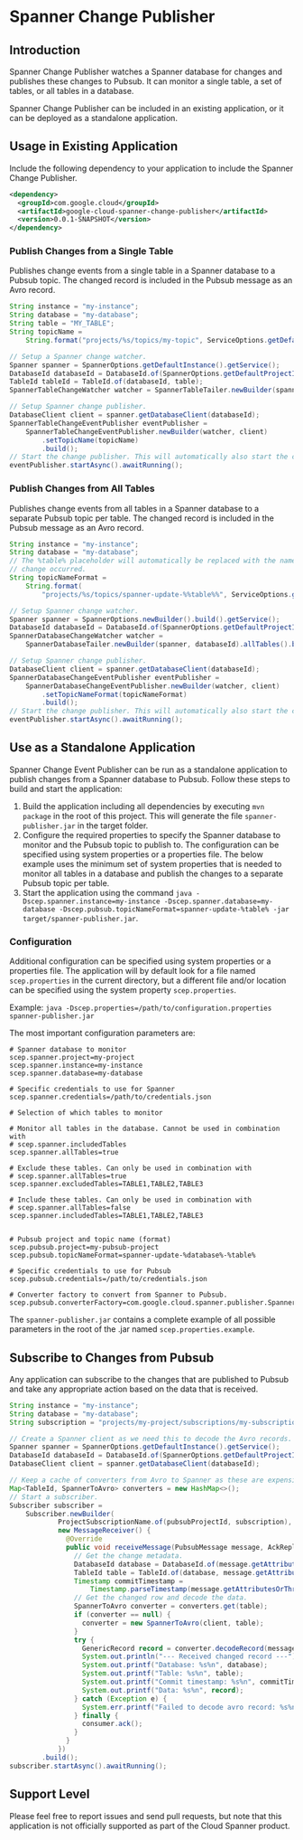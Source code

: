 # Spanner Change Publisher

## Introduction
Spanner Change Publisher watches a Spanner database for changes and publishes
these changes to Pubsub. It can monitor a single table, a set of tables, or all
tables in a database.

Spanner Change Publisher can be included in an existing application, or it can
be deployed as a standalone application.

## Usage in Existing Application
Include the following dependency to your application to include the Spanner
Change Publisher.

```xml
<dependency>
  <groupId>com.google.cloud</groupId>
  <artifactId>google-cloud-spanner-change-publisher</artifactId>
  <version>0.0.1-SNAPSHOT</version>
</dependency>
```

### Publish Changes from a Single Table
Publishes change events from a single table in a Spanner database to a Pubsub
topic. The changed record is included in the Pubsub message as an Avro record.

```java
String instance = "my-instance";
String database = "my-database";
String table = "MY_TABLE";
String topicName =
    String.format("projects/%s/topics/my-topic", ServiceOptions.getDefaultProjectId());

// Setup a Spanner change watcher.
Spanner spanner = SpannerOptions.getDefaultInstance().getService();
DatabaseId databaseId = DatabaseId.of(SpannerOptions.getDefaultProjectId(), instance, database);
TableId tableId = TableId.of(databaseId, table);
SpannerTableChangeWatcher watcher = SpannerTableTailer.newBuilder(spanner, tableId).build();

// Setup Spanner change publisher.
DatabaseClient client = spanner.getDatabaseClient(databaseId);
SpannerTableChangeEventPublisher eventPublisher =
    SpannerTableChangeEventPublisher.newBuilder(watcher, client)
        .setTopicName(topicName)
        .build();
// Start the change publisher. This will automatically also start the change watcher.
eventPublisher.startAsync().awaitRunning();
```

### Publish Changes from All Tables
Publishes change events from all tables in a Spanner database to a separate
Pubsub topic per table. The changed record is included in the Pubsub message as
an Avro record.

```java
String instance = "my-instance";
String database = "my-database";
// The %table% placeholder will automatically be replaced with the name of the table where the
// change occurred.
String topicNameFormat =
    String.format(
        "projects/%s/topics/spanner-update-%%table%%", ServiceOptions.getDefaultProjectId());

// Setup Spanner change watcher.
Spanner spanner = SpannerOptions.newBuilder().build().getService();
DatabaseId databaseId = DatabaseId.of(SpannerOptions.getDefaultProjectId(), instance, database);
SpannerDatabaseChangeWatcher watcher =
    SpannerDatabaseTailer.newBuilder(spanner, databaseId).allTables().build();

// Setup Spanner change publisher.
DatabaseClient client = spanner.getDatabaseClient(databaseId);
SpannerDatabaseChangeEventPublisher eventPublisher =
    SpannerDatabaseChangeEventPublisher.newBuilder(watcher, client)
        .setTopicNameFormat(topicNameFormat)
        .build();
// Start the change publisher. This will automatically also start the change watcher.
eventPublisher.startAsync().awaitRunning();
```

## Use as a Standalone Application
Spanner Change Event Publisher can be run as a standalone application to
publish changes from a Spanner database to Pubsub. Follow these steps to build
and start the application:

1. Build the application including all dependencies by executing `mvn package` in the root of this project. This will generate the file `spanner-publisher.jar` in the target folder.
1. Configure the required properties to specify the Spanner database to monitor and the Pubsub topic to publish to. The configuration can be specified using system properties or a properties file. The below example uses the minimum set of system properties that is needed to monitor all tables in a database and publish the changes to a separate Pubsub topic per table.
1. Start the application using the command `java -Dscep.spanner.instance=my-instance -Dscep.spanner.database=my-database -Dscep.pubsub.topicNameFormat=spanner-update-%table% -jar target/spanner-publisher.jar`.

### Configuration
Additional configuration can be specified using system properties or a
properties file. The application will by default look for a file named
`scep.properties` in the current directory, but a different file and/or
location can be specified using the system property `scep.properties`.

Example:
`java -Dscep.properties=/path/to/configuration.properties spanner-publisher.jar`

The most important configuration parameters are:

```
# Spanner database to monitor
scep.spanner.project=my-project
scep.spanner.instance=my-instance
scep.spanner.database=my-database

# Specific credentials to use for Spanner
scep.spanner.credentials=/path/to/credentials.json

# Selection of which tables to monitor

# Monitor all tables in the database. Cannot be used in combination with
# scep.spanner.includedTables
scep.spanner.allTables=true

# Exclude these tables. Can only be used in combination with
# scep.spanner.allTables=true
scep.spanner.excludedTables=TABLE1,TABLE2,TABLE3

# Include these tables. Can only be used in combination with
# scep.spanner.allTables=false
scep.spanner.includedTables=TABLE1,TABLE2,TABLE3


# Pubsub project and topic name (format)
scep.pubsub.project=my-pubsub-project
scep.pubsub.topicNameFormat=spanner-update-%database%-%table%

# Specific credentials to use for Pubsub
scep.pubsub.credentials=/path/to/credentials.json

# Converter factory to convert from Spanner to Pubsub.
scep.pubsub.converterFactory=com.google.cloud.spanner.publisher.SpannerToJsonFactory

```

The `spanner-publisher.jar` contains a complete example of all possible
parameters in the root of the .jar named `scep.properties.example`.


## Subscribe to Changes from Pubsub
Any application can subscribe to the changes that are published to Pubsub and
take any appropriate action based on the data that is received.

```java
String instance = "my-instance";
String database = "my-database";
String subscription = "projects/my-project/subscriptions/my-subscription";

// Create a Spanner client as we need this to decode the Avro records.
Spanner spanner = SpannerOptions.getDefaultInstance().getService();
DatabaseId databaseId = DatabaseId.of(SpannerOptions.getDefaultProjectId(), instance, database);
DatabaseClient client = spanner.getDatabaseClient(databaseId);

// Keep a cache of converters from Avro to Spanner as these are expensive to create.
Map<TableId, SpannerToAvro> converters = new HashMap<>();
// Start a subscriber.
Subscriber subscriber =
    Subscriber.newBuilder(
            ProjectSubscriptionName.of(pubsubProjectId, subscription),
            new MessageReceiver() {
              @Override
              public void receiveMessage(PubsubMessage message, AckReplyConsumer consumer) {
                // Get the change metadata.
                DatabaseId database = DatabaseId.of(message.getAttributesOrThrow("Database"));
                TableId table = TableId.of(database, message.getAttributesOrThrow("Table"));
                Timestamp commitTimestamp =
                    Timestamp.parseTimestamp(message.getAttributesOrThrow("Timestamp"));
                // Get the changed row and decode the data.
                SpannerToAvro converter = converters.get(table);
                if (converter == null) {
                  converter = new SpannerToAvro(client, table);
                }
                try {
                  GenericRecord record = converter.decodeRecord(message.getData());
                  System.out.println("--- Received changed record ---");
                  System.out.printf("Database: %s%n", database);
                  System.out.printf("Table: %s%n", table);
                  System.out.printf("Commit timestamp: %s%n", commitTimestamp);
                  System.out.printf("Data: %s%n", record);
                } catch (Exception e) {
                  System.err.printf("Failed to decode avro record: %s%n", e.getMessage());
                } finally {
                  consumer.ack();
                }
              }
            })
        .build();
subscriber.startAsync().awaitRunning();
```


## Support Level
Please feel free to report issues and send pull requests, but note that this
application is not officially supported as part of the Cloud Spanner product.
